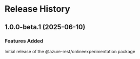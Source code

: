 # Release History
    
## 1.0.0-beta.1 (2025-06-10)

### Features Added

Initial release of the @azure-rest/onlineexperimentation package
